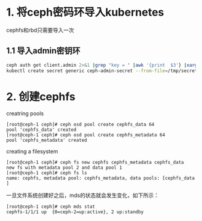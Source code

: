 
# 1. 将ceph密码环导入kubernetes

cephfs和rbd只需要导入一次

## 1.1 导入admin密钥环
```bash
ceph auth get client.admin 2>&1 |grep "key = " |awk '{print  $3'} |xargs echo -n > /tmp/secret
kubectl create secret generic ceph-admin-secret --from-file=/tmp/secret --namespace=kube-system
```

# 2. 创建cephfs
creatring pools

```
[root@ceph-1 ceph]# ceph osd pool create cephfs_data 64
pool 'cephfs_data' created
[root@ceph-1 ceph]# ceph osd pool create cephfs_metadata 64
pool 'cephfs_metadata' created
```

creating a filesystem

```
[root@ceph-1 ceph]# ceph fs new cephfs cephfs_metadata cephfs_data
new fs with metadata pool 2 and data pool 1
[root@ceph-1 ceph]# ceph fs ls
name: cephfs, metadata pool: cephfs_metadata, data pools: [cephfs_data ]
```

一旦文件系统创建好之后，mds的状态就会发生变化，如下所示：

```
[root@ceph-1 ceph]# ceph mds stat
cephfs-1/1/1 up  {0=ceph-2=up:active}, 2 up:standby
```

